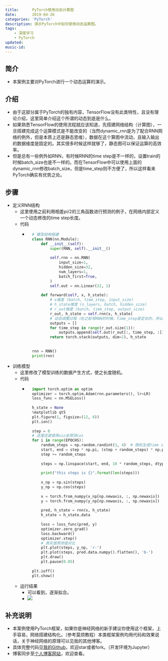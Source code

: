 ```yaml
---
title:      PyTorch使用动态计算图
date:       2019-04-26
categories: 'PyTorch'
description: 演示PyTorch中如何使用动态运算图。
tags:
    - 深度学习
    - PyTorch
updated: 
music-id: 
---
```

## 简介
- 本案例主要对PyTorch进行一个动态运算的演示。


## 介绍
- 由于这部分属于PyTorch的独有内容，TensorFlow没有此类特性，且没有理论介绍，这里简单介绍这个所谓的动态到底是什么。
- 如果熟悉TensorFlow的使用流程就应该知道，先搭建网络结构（计算图），一旦搭建完成这个运算模式是不能改变的（当然dynamic_rnn是为了配合RNN网络的例外，但是本质上还是静态思维），数据在这个算图中流动，且输入输出的数据维度是固定的。其实很多时候这样就够了，静态图可以保证运算的高效率。
- 但是总有一些例外如RNN，有时候RNN的time step是不一样的，设置train的时候batch_size也是不一样的。而在TensorFlow中可以使用上面的dynamic_rnn修改batch_size，但是time_step则不方便了，所以这样看来PyTorch确实有优势之处。


## 步骤
- 定义RNN结构
	- 这里使用之前利用相差pi/2的三角函数进行预测的例子，在网络内部定义一个动态修改的time step长度。
	- 代码
		- ```python
			# 模型结构搭建
			class RNN(nn.Module):
				def __init__(self):
					super(RNN, self).__init__()
			
					self.rnn = nn.RNN(
						input_size=1,
						hidden_size=32,
						num_layers=1,
						batch_first=True,
					)
					self.out = nn.Linear(32, 1)
			
				def forward(self, x, h_state):
					# x维度 (batch, time_step, input_size)
					# h_state维度 (n_layers, batch, hidden_size)
					# r_out维度 (batch, time_step, output_size)
					r_out, h_state = self.rnn(x, h_state)
					# 动态调整过程（在之前写RNN的时候，time_step是定长的，所以没有这一步）
					outputs = []
					for time_step in range(r_out.size(1)):
						outputs.append(self.out(r_out[:, time_step, :]))
					return torch.stack(outputs, dim=1), h_state
			
			
			rnn = RNN()
			print(rnn)
			```
- 训练模型
	- 这里修改了模型训练的数据产生方式，使之长度随机。
	- 代码
		- ```python
			import torch.optim as optim
			optimizer = torch.optim.Adam(rnn.parameters(), lr=LR)
			loss_func = nn.MSELoss()
			
			h_state = None
			%matplotlib qt5
			plt.figure(1, figsize=(12, 8))
			plt.ion()
			
			step = 0
			# 这里还是使用sin去预测cos
			for i in range(EPOCHS):
				random_steps = np.random.randint(1, 4)  # 随机生成time steps
				start, end = step * np.pi, (step + random_steps) * np.pi  # 不同time step
				step += random_steps
			
				steps = np.linspace(start, end, 10 * random_steps, dtype=np.float32)
			
				print("this steps is {}".format(len(steps)))
			
				x_np = np.sin(steps)
				y_np = np.cos(steps)
			
				x = torch.from_numpy(x_np[np.newaxis, :, np.newaxis])  # 维度(batch_size, time_step, input_size)
				y = torch.from_numpy(y_np[np.newaxis, :, np.newaxis])
			
				pred, h_state = rnn(x, h_state)
				h_state = h_state.data
			
				loss = loss_func(pred, y)
				optimizer.zero_grad()
				loss.backward() 
				optimizer.step()
				# 真实值预测值对比
				plt.plot(steps, y_np, 'r-')
				plt.plot(steps, pred.data.numpy().flatten(), 'b-')
				plt.draw()
				plt.pause(0.05)
			
			plt.ioff()
			plt.show()
			```
	- 运行结果
		- 可以看到，逐渐拟合。
		- ![](/asset/2019-04-26/rst.gif)


## 补充说明
- 本案例使用PyTorch框架，如果你是神经网络的新手建议你使用这个框架，上手容易，网络搭建结构化。（参考莫烦教程）本类框架案例均用代码和效果说话，关于神经网络的原理可以见我的其他博客。
- 具体完整代码见[我的Github](https://github.com/luanshiyinyang/Tutorial/tree/Pytorch/DynamicGraph)，欢迎star或者fork。（开发环境为Jupyter）
- 博客同步至[个人博客网站](https://luanshiyinyang.github.io)，欢迎查看。